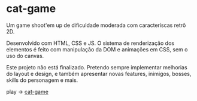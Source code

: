 # cat-game

Um game shoot'em up de dificuldade moderada com caracteríscas retrô 2D.

Desenvolvido com HTML, CSS e JS. O sistema de renderização dos elementos é feito com manipulação da DOM e animações em CSS, sem o uso do canvas.

Este projeto não está finalizado. Pretendo sempre implementar melhorias do layout e design, e também apresentar novas features, inimigos, bosses, skills do personagem e mais.

play -> [cat-game](https://cat-game-ramom.vercel.app)
